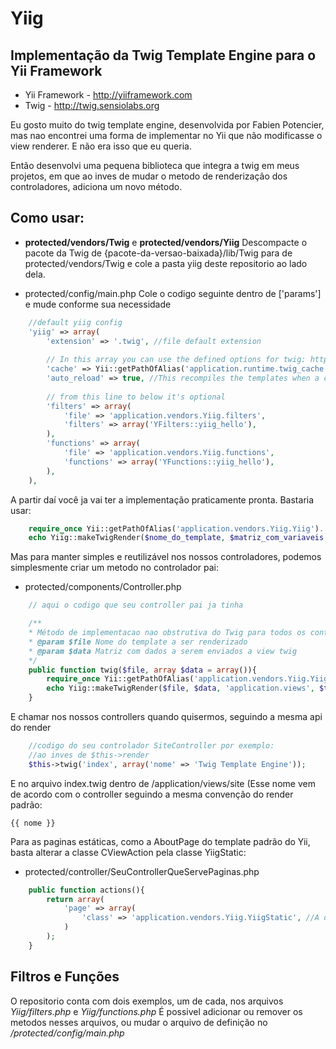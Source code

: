 # Yiig
## Implementação da Twig Template Engine para o Yii Framework

* Yii Framework   - http://yiiframework.com
* Twig 				- http://twig.sensiolabs.org

Eu gosto muito do twig template engine, desenvolvida por Fabien Potencier, mas nao encontrei uma forma de implementar no Yii que não modificasse o view renderer. E não era isso que eu queria.

Então desenvolvi uma pequena biblioteca que integra a twig em meus projetos, em que ao inves de mudar o metodo de renderização dos controladores, adiciona um novo método.

## Como usar:
* **protected/vendors/Twig** e **protected/vendors/Yiig**
Descompacte o pacote da Twig de {pacote-da-versao-baixada}/lib/Twig para de protected/vendors/Twig e cole a pasta yiig deste repositorio ao lado dela.

* protected/config/main.php
Cole o codigo seguinte dentro de ['params'] e mude conforme sua necessidade

```php
	//default yiig config
	'yiig' => array(
		'extension' => '.twig', //file default extension
		
		// In this array you can use the defined options for twig: http://twig.sensiolabs.org/doc/api.html#environment-options
		'cache' => Yii::getPathOfAlias('application.runtime.twig_cache'), //false to disable cache
		'auto_reload' => true, //This recompiles the templates when a change is detected
		
		// from this line to below it's optional
		'filters' => array(
			'file' => 'application.vendors.Yiig.filters',
			'filters' => array('YFilters::yiig_hello'),
		),
		'functions' => array(
			'file' => 'application.vendors.Yiig.functions',
			'functions' => array('YFunctions::yiig_hello'),
		),
	),
```
A partir daí você ja vai ter a implementação praticamente pronta. Bastaria usar:
```php
	require_once Yii::getPathOfAlias('application.vendors.Yiig.Yiig').'.php';
	echo Yiig::makeTwigRender($nome_do_template, $matriz_com_variaveis, $caminho_das_views); //Caminho padrao das views é application.views
```

Mas para manter simples e reutilizável nos nossos controladores, podemos simplesmente criar um metodo no controlador pai:
* protected/components/Controller.php

```php
	// aqui o codigo que seu controller pai ja tinha

	/**
	* Método de implementacao nao obstrutiva do Twig para todos os controladores
	* @param $file Nome do template a ser renderizado
	* @param $data Matriz com dados a serem enviados a view twig
	*/
	public function twig($file, array $data = array()){
		require_once Yii::getPathOfAlias('application.vendors.Yiig.Yiig').'.php';
		echo Yiig::makeTwigRender($file, $data, 'application.views', $this->getId());		
	}
```

E chamar nos nossos controllers quando quisermos, seguindo a mesma api do render
```php
	//codigo do seu controlador SiteController por exemplo:
	//ao inves de $this->render
	$this->twig('index', array('nome' => 'Twig Template Engine'));
```
E no arquivo index.twig dentro de /application/views/site (Esse nome vem de acordo com o controller seguindo a mesma convenção do render padrão:
```twig
{{ nome }}
```
Para as paginas estáticas, como a AboutPage do template padrão do Yii, basta alterar a classe CViewAction pela classe YiigStatic:
* protected/controller/SeuControllerQueServePaginas.php

```php
	public function actions(){
		return array(
			'page' => array(
				'class' => 'application.vendors.Yiig.YiigStatic', //A diferença está nessa linha
			)
		);
	}
```

## Filtros e Funções
O repositorio conta com dois exemplos, um de cada, nos arquivos *Yiig/filters.php* e *Yiig/functions.php*
É possivel adicionar ou remover os metodos nesses arquivos, ou mudar o arquivo de definição no */protected/config/main.php*